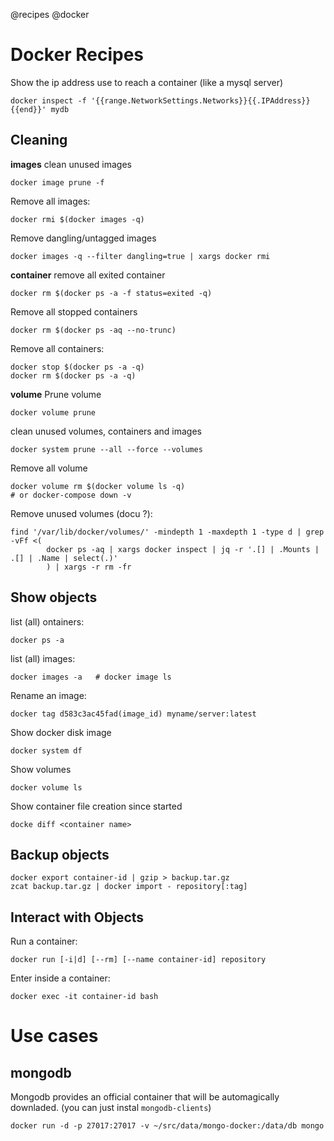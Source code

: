 @recipes
@docker

# Docker Recipes

Show the ip address use to reach a container (like a mysql server)

    docker inspect -f '{{range.NetworkSettings.Networks}}{{.IPAddress}}{{end}}' mydb

## Cleaning

**images**
clean unused images

    docker image prune -f

Remove all images:

    docker rmi $(docker images -q)

Remove dangling/untagged images

    docker images -q --filter dangling=true | xargs docker rmi

**container**
remove all exited container

    docker rm $(docker ps -a -f status=exited -q)

Remove all stopped containers

    docker rm $(docker ps -aq --no-trunc)

Remove all containers:

    docker stop $(docker ps -a -q)
    docker rm $(docker ps -a -q)

**volume**
Prune volume 

    docker volume prune

clean unused volumes, containers and images

    docker system prune --all --force --volumes

Remove all volume

    docker volume rm $(docker volume ls -q)
    # or docker-compose down -v

Remove unused volumes (docu ?):

    find '/var/lib/docker/volumes/' -mindepth 1 -maxdepth 1 -type d | grep -vFf <(
            docker ps -aq | xargs docker inspect | jq -r '.[] | .Mounts | .[] | .Name | select(.)'
            ) | xargs -r rm -fr

## Show objects
list (all) ontainers:

    docker ps -a

list (all) images:

    docker images -a   # docker image ls

Rename an image:

    docker tag d583c3ac45fad(image_id) myname/server:latest

Show docker disk image 

    docker system df

Show volumes

    docker volume ls

Show container file creation since started

    docke diff <container name>

## Backup objects

    docker export container-id | gzip > backup.tar.gz
    zcat backup.tar.gz | docker import - repository[:tag]


## Interact with Objects

Run a container:

    docker run [-i|d] [--rm] [--name container-id] repository

Enter inside a container:

    docker exec -it container-id bash


# Use cases

## mongodb

Mongodb provides an official container that will be automagically downladed. (you can just instal `mongodb-clients`)

    docker run -d -p 27017:27017 -v ~/src/data/mongo-docker:/data/db mongo
